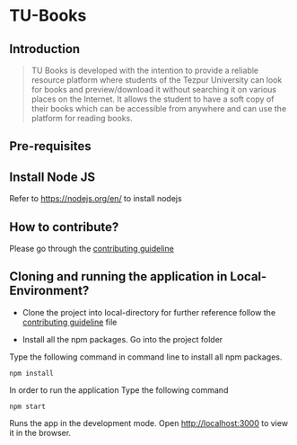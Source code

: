 # TU-Books



## Introduction

> TU Books is developed with the intention to provide a reliable resource platform where students of the Tezpur University can look for books and preview/download it without searching it on various places on the Internet. It allows the student to have a soft copy of their books which can be accessible from anywhere and can use the platform for reading books.


## Pre-requisites
 
## Install Node JS
Refer to https://nodejs.org/en/ to install nodejs


## How to contribute?
Please go through the [contributing guideline]('https://github.com/sumitgsh/TU-Books/blob/main/CONTRIBUTING.md')



## Cloning and running the application in Local-Environment?

- Clone the project into local-directory for further reference follow the [contributing  guideline]('https://github.com/sumitgsh/TU-Books/blob/main/CONTRIBUTING.md') file

- Install all the npm packages. Go into the project folder

Type the following command in command line to install all npm packages.
    
    npm install

In order to run the application Type the following command

    npm start

Runs the app in the development mode.
Open [http://localhost:3000](http://localhost:3000) to view it in the browser.



